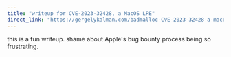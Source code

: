 ```yaml
---
title: "writeup for CVE-2023-32428, a MacOS LPE"
direct_link: "https://gergelykalman.com/badmalloc-CVE-2023-32428-a-macos-lpe.html"
---
```


this is a fun writeup. shame about Apple's bug bounty process being so frustrating.
